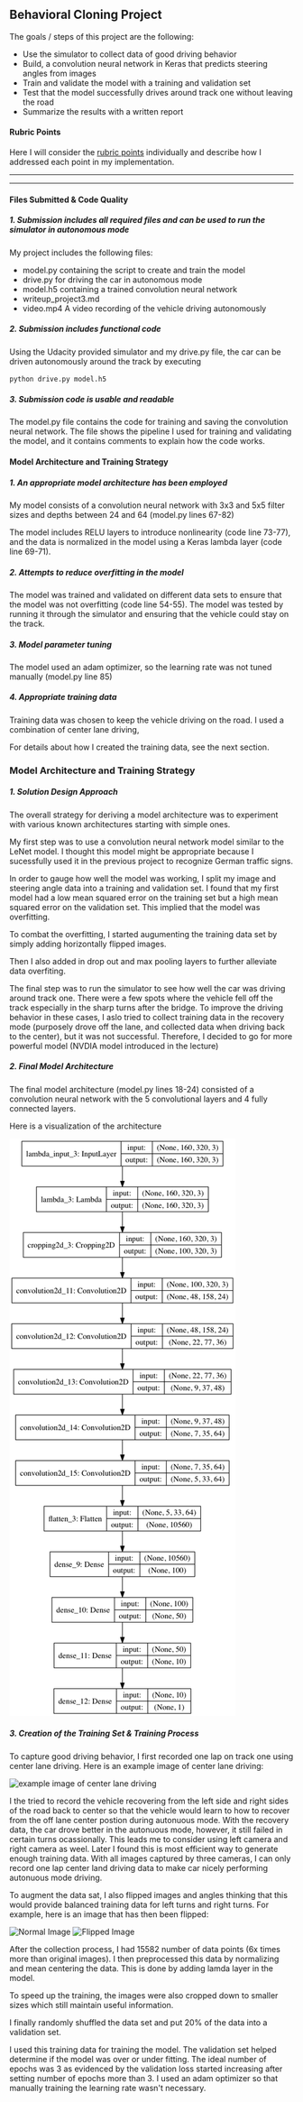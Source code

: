 
## **Behavioral Cloning Project**

The goals / steps of this project are the following:
* Use the simulator to collect data of good driving behavior
* Build, a convolution neural network in Keras that predicts steering angles from images
* Train and validate the model with a training and validation set
* Test that the model successfully drives around track one without leaving the road
* Summarize the results with a written report


[//]: # (Image References)

[image1]: ./writeup_images/model.png "Model Visualization"
[image2]: ./examples/placeholder_small.png "Center lane driving"
[image3]: ./examples/placeholder_small.png "Normal Image"
[image4]: ./examples/placeholder_small.png "Flipped Image"

#### Rubric Points
Here I will consider the [rubric points](https://review.udacity.com/#!/rubrics/432/view) individually and describe how I addressed each point in my implementation.  
___
---
#### Files Submitted & Code Quality

##### 1. Submission includes all required files and can be used to run the simulator in autonomous mode

My project includes the following files:
* model.py containing the script to create and train the model
* drive.py for driving the car in autonomous mode
* model.h5 containing a trained convolution neural network 
* writeup_project3.md
* video.mp4 A video recording of the vehicle driving autonomously

##### 2. Submission includes functional code
Using the Udacity provided simulator and my drive.py file, the car can be driven autonomously around the track by executing 
```sh
python drive.py model.h5
```

##### 3. Submission code is usable and readable

The model.py file contains the code for training and saving the convolution neural network. The file shows the pipeline I used for training and validating the model, and it contains comments to explain how the code works.

#### Model Architecture and Training Strategy

##### 1. An appropriate model architecture has been employed

My model consists of a convolution neural network with 3x3 and 5x5 filter sizes and depths between 24 and 64 (model.py lines 67-82) 

The model includes RELU layers to introduce nonlinearity (code line 73-77), and the data is normalized in the model using a Keras lambda layer (code line 69-71). 

##### 2. Attempts to reduce overfitting in the model

The model was trained and validated on different data sets to ensure that the model was not overfitting (code line 54-55). The model was tested by running it through the simulator and ensuring that the vehicle could stay on the track.

##### 3. Model parameter tuning

The model used an adam optimizer, so the learning rate was not tuned manually (model.py line 85)

##### 4. Appropriate training data

Training data was chosen to keep the vehicle driving on the road. I used a combination of center lane driving,

For details about how I created the training data, see the next section. 

### Model Architecture and Training Strategy

##### 1. Solution Design Approach

The overall strategy for deriving a model architecture was to experiment with various known architectures starting with simple ones.

My first step was to use a convolution neural network model similar to the LeNet model. I thought this model might be appropriate because I sucessfully used it in the previous project to recognize German traffic signs.

In order to gauge how well the model was working, I split my image and steering angle data into a training and validation set. I found that my first model had a low mean squared error on the training set but a high mean squared error on the validation set. This implied that the model was overfitting. 

To combat the overfitting, I started augumenting the training data set by simply adding horizontally flipped images.

Then I also added in drop out and max pooling layers to further alleviate data overfiting.

The final step was to run the simulator to see how well the car was driving around track one. There were a few spots where the vehicle fell off the track especially in the sharp turns after the bridge. To improve the driving behavior in these cases, I aslo tried to collect training data in the recovery mode (purposely drove off the lane, and collected data when driving back to the center), but it was not successful. Therefore, I decided to go for more powerful model (NVDIA model introduced in the lecture) 

##### 2. Final Model Architecture

The final model architecture (model.py lines 18-24) consisted of a convolution neural network with the 5 convolutional layers and 4 fully connected layers.

Here is a visualization of the architecture 

![Model Architecture][image1]

##### 3. Creation of the Training Set & Training Process

To capture good driving behavior, I first recorded one lap on track one using center lane driving. Here is an example image of center lane driving:

![example image of center lane driving][image2]

I the tried to record the vehicle recovering from the left side and right sides of the road back to center so that the vehicle would learn to how to recover from the off lane center postion during autonuous mode. With the recovery data, the car drove better in the autonuous mode, however, it still failed in certain turns ocassionally. This leads me to consider using left camera and right camera as weel. Later I found this is most efficient way to generate enough training data. With all images captured by three cameras, I can only record one lap center land driving data to make car nicely performing autonuous mode driving.

To augment the data sat, I also flipped images and angles thinking that this would provide balanced training data for left turns and right turns. For example, here is an image that has then been flipped:

![Normal Image][image3]
![Flipped Image][image4]

After the collection process, I had 15582 number of data points (6x times more than original images). I then preprocessed this data by normalizing and mean centering the data. This is done by adding lamda layer in the model.

To speed up the training, the images were also cropped down to smaller sizes which still maintain useful information. 

I finally randomly shuffled the data set and put 20% of the data into a validation set. 

I used this training data for training the model. The validation set helped determine if the model was over or under fitting. The ideal number of epochs was 3 as evidenced by the validation loss started increasing after setting number of epochs more than 3. I used an adam optimizer so that manually training the learning rate wasn't necessary.
